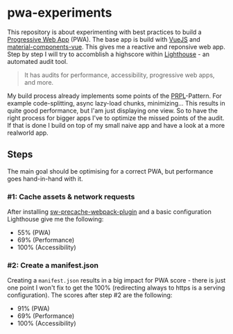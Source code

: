 # pwa-experiments

This repository is about experimenting with best practices to build a [Progressive Web App](https://developers.google.com/web/progressive-web-apps/) (PWA).
The base app is build with [VueJS](https://vuejs.org) and [material-components-vue](https://github.com/matsp/material-components-vue).
This gives me a reactive and reponsive web app. Step by step I will try to accomblish a highscore within
[Lighthouse](https://developers.google.com/web/tools/lighthouse/) - an automated audit tool.
> It has audits for performance, accessibility, progressive web apps, and more.

My build process already implements some points of the [PRPL](https://developers.google.com/web/fundamentals/performance/prpl-pattern/)-Pattern.
For example code-splitting, async lazy-load chunks, minimizing... This results in quite good performance, but I'am just displaying one view.
So to have the right process for bigger apps I've to optimize the missed points of the audit.
If that is done I build on top of my small naive app and have a look at a more realworld app.

## Steps

The main goal should be optimising for a correct PWA, but performance goes hand-in-hand with it.

### #1: Cache assets & network requests 

After installing [sw-precache-webpack-plugin](https://github.com/goldhand/sw-precache-webpack-plugin) and a basic configuration
Lighthouse give me the following:

- 55% (PWA)
- 69% (Performance)
- 100% (Accessibility)

### #2: Create a manifest.json

Creating a `manifest.json` results in a big impact for PWA score - there is just one point I won't fix to get 
the 100% (redirecting always to https is a serving configuration). The scores after step #2 are the following:

- 91% (PWA)
- 69% (Performance)
- 100% (Accessibility)
